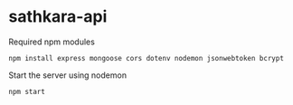 # sathkara-api

Required npm modules
```
npm install express mongoose cors dotenv nodemon jsonwebtoken bcrypt
```
Start the server using nodemon
```
npm start
```